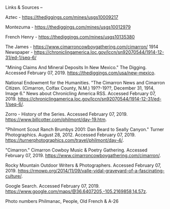 Links & Sources –

Aztec - https://thediggings.com/mines/usgs10009217

Montezuma - https://thediggings.com/mines/usgs10012979

French Henry - https://thediggings.com/mines/usgs10135380

The James - https://www.cimarroncowboygathering.com/cimarron/
1914 Newspaper - https://chroniclingamerica.loc.gov/lccn/sn92070544/1914-12-31/ed-1/seq-6/

"Mining Claims And Mineral Deposits In New Mexico." The Digging. Accessed February 07, 2019. https://thediggings.com/usa/new-mexico.

National Endowment for the Humanities. "The Cimarron News and Cimarron Citizen. (Cimarron, Colfax County, N.M.) 19??-19??, December 31, 1914, Image 6." News about Chronicling America RSS. Accessed February 07, 2019. https://chroniclingamerica.loc.gov/lccn/sn92070544/1914-12-31/ed-1/seq-6/.

Zorro - History of the Series. Accessed February 07, 2019. https://www.billcotter.com/philmont/day-19.htm.

"Philmont Scout Ranch Brumbys 2001: Dan Beard to Seally Canyon." Turner Photographics. August 28, 2012. Accessed February 07, 2019. https://turnerphotographics.com/travel/philmont/day-4/.

"Cimarron." Cimarron Cowboy Music & Poetry Gathering. Accessed February 07, 2019. https://www.cimarroncowboygathering.com/cimarron/.

Rocky Mountain Outdoor Writers & Photographers. Accessed February 07, 2019. https://rmowp.org/2014/11/09/valle-vidal-graveyard-of-a-fascinating-culture/.

Google Search. Accessed February 07, 2019. https://www.google.com/maps/@36.6407205,-105.2169858,14.57z.


Photo numbers Philmanac, People, Old French & A-26
